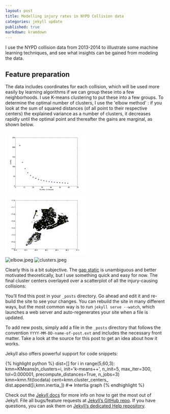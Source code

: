 ```yaml
---
layout: post
title: Modelling injury rates in NYPD Collision data
categories: jekyll update
published: true
markdown: kramdown
---
```




I use the NYPD collision data from 2013-2014 to illlustrate some machine learning techniques, and see what insights can be gained from modeling the data.

## Feature preparation
The data includes coordinates for each collision, which will be used more easily by learning algorithms if we can group these into a few neighborhoods. I use K-means clustering to put these into a few groups. To determine the optimal number of clusters, I use the 'elbow method' : if you look at the sum of squared distances (of all point to their respective centers) the explained variance as a number of clusters, it decreases rapidly until the optimal point and thereafter the gains are marginal, as shown below.

<img src="/_posts/elbow.jpeg" style="float: left; width: 50%; margin-right: 1%; margin-bottom: 0.5em;">
<img src="/_posts/clusters.jpeg" style="float: left; width: 50%; margin-right: 1%; margin-bottom: 0.5em;">
<p style="clear: both;">

![elbow.jpeg]({{site.baseurl}}/_posts/elbow.jpeg) ![clusters.jpeg]({{site.baseurl}}/_posts/clusters.jpeg)

Clearly this is a bit subjective. The [gap static](https://web.stanford.edu/~hastie/Papers/gap.pdf) is unambiguous and better motivated theoretically, but I use something quick and easy for now. The final cluster centers overlayed over a scatterplot of all the injury-causing collisions:

 



You’ll find this post in your `_posts` directory. Go ahead and edit it and re-build the site to see your changes. You can rebuild the site in many different ways, but the most common way is to run `jekyll serve --watch`, which launches a web server and auto-regenerates your site when a file is updated.

To add new posts, simply add a file in the `_posts` directory that follows the convention `YYYY-MM-DD-name-of-post.ext` and includes the necessary front matter. Take a look at the source for this post to get an idea about how it works.

Jekyll also offers powerful support for code snippets:

{% highlight python %}
dist=[]
for i in range(5,60,3):
    kmn=KMeans(n_clusters=i, init='k-means++', n_init=5, max_iter=300, tol=0.000001, precompute_distances=True, n_jobs=3)
    kmn=kmn.fit(locdata)
    cent=kmn.cluster_centers_
    dist.append([i,kmn.inertia_])
#=> Intertia graph
{% endhighlight %}

Check out the [Jekyll docs][jekyll] for more info on how to get the most out of Jekyll. File all bugs/feature requests at [Jekyll’s GitHub repo][jekyll-gh]. If you have questions, you can ask them on [Jekyll’s dedicated Help repository][jekyll-help].

[jekyll]:      http://jekyllrb.com
[jekyll-gh]:   https://github.com/jekyll/jekyll
[jekyll-help]: https://github.com/jekyll/jekyll-help
